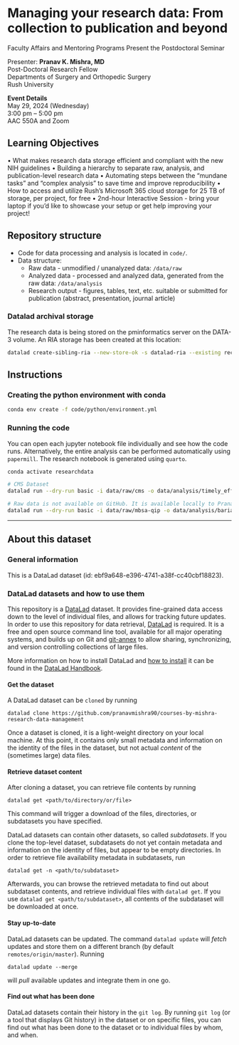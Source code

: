 # Managing your research data: From collection to publication and beyond

Faculty Affairs and Mentoring Programs Present the Postdoctoral Seminar

Presenter:
**Pranav K. Mishra, MD**  
Post-Doctoral Research Fellow  
Departments of Surgery and Orthopedic Surgery  
Rush University   
   
**Event Details**  
May 29, 2024 (Wednesday)  
3:00 pm – 5:00 pm  
AAC 550A and Zoom

## Learning Objectives

•	What makes research data storage efficient and compliant with the new NIH guidelines
•	Building a hierarchy to separate raw, analysis, and publication-level research data
•	Automating steps between the “mundane tasks” and “complex analysis” to save time and improve reproducibility
•	How to access and utilize Rush’s Microsoft 365 cloud storage for 25 TB of storage, per project, for free
•	2nd-hour Interactive Session - bring your laptop if you’d like to showcase your setup or get help improving your project!


## Repository structure

- Code for data processing and analysis is located in `code/`.
- Data structure:
  - Raw data - unmodified / unanalyzed data: `/data/raw`
  - Analyzed data - processed and analyzed data, generated from the raw data: `/data/analysis`
  - Research output - figures, tables, text, etc. suitable or submitted for publication (abstract, presentation, journal article)

### Datalad archival storage

The research data is being stored on the pminformatics server on the DATA-3 volume. An RIA storage has been created at this location:

```sh
datalad create-sibling-ria --new-store-ok -s datalad-ria --existing reconfigure ria+file:///media/pranav/DATA-3/Courses/research-data
```

## Instructions

### Creating the python environment with conda

```sh
conda env create -f code/python/environment.yml
```

### Running the code

You can open each jupyter notebook file individually and see how the code runs. Alternatively, the entire analysis can be performed automatically using `papermill`. The research notebook is generated using `quarto`.

```sh
conda activate researchdata

# CMS Dataset
datalad run --dry-run basic -i data/raw/cms -o data/analysis/timely_effective/runs -o notebook/ -m "CMS Analysis: Multiple runs via Datalad" 'code/shell/papermill/timely_effective.sh'

# Raw data is not available on GitHub. It is available locally to Pranav
datalad run --dry-run basic -i data/raw/mbsa-qip -o data/analysis/bariatric/runs -o notebook/ -m "Bariatric Analysis: Multiple runs via Datalad" 'code/shell/papermill/bariatric.sh'
```



---
## About this dataset

### General information

This is a DataLad dataset (id: ebf9a648-e396-4741-a38f-cc40cbf18823).

### DataLad datasets and how to use them

This repository is a [DataLad](https://www.datalad.org/) dataset. It provides
fine-grained data access down to the level of individual files, and allows for
tracking future updates. In order to use this repository for data retrieval,
[DataLad](https://www.datalad.org/) is required. It is a free and open source
command line tool, available for all major operating systems, and builds up on
Git and [git-annex](https://git-annex.branchable.com/) to allow sharing,
synchronizing, and version controlling collections of large files.

More information on how to install DataLad and [how to install](http://handbook.datalad.org/en/latest/intro/installation.html)
it can be found in the [DataLad Handbook](https://handbook.datalad.org/en/latest/index.html).

#### Get the dataset

A DataLad dataset can be `cloned` by running

```
datalad clone https://github.com/pranavmishra90/courses-by-mishra-research-data-management
```

Once a dataset is cloned, it is a light-weight directory on your local machine.
At this point, it contains only small metadata and information on the identity
of the files in the dataset, but not actual *content* of the (sometimes large)
data files.

#### Retrieve dataset content

After cloning a dataset, you can retrieve file contents by running

```
datalad get <path/to/directory/or/file>
```

This command will trigger a download of the files, directories, or subdatasets
you have specified.

DataLad datasets can contain other datasets, so called *subdatasets*.  If you
clone the top-level dataset, subdatasets do not yet contain metadata and
information on the identity of files, but appear to be empty directories. In
order to retrieve file availability metadata in subdatasets, run

```
datalad get -n <path/to/subdataset>
```

Afterwards, you can browse the retrieved metadata to find out about subdataset
contents, and retrieve individual files with `datalad get`.  If you use
`datalad get <path/to/subdataset>`, all contents of the subdataset will be
downloaded at once.

#### Stay up-to-date

DataLad datasets can be updated. The command `datalad update` will *fetch*
updates and store them on a different branch (by default
`remotes/origin/master`). Running

```
datalad update --merge
```

will *pull* available updates and integrate them in one go.

#### Find out what has been done

DataLad datasets contain their history in the ``git log``.  By running ``git
log`` (or a tool that displays Git history) in the dataset or on specific
files, you can find out what has been done to the dataset or to individual
files by whom, and when.
